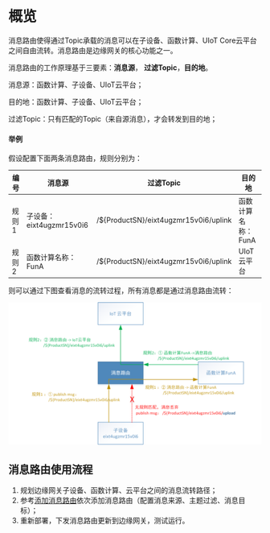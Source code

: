 # 概览

消息路由使得通过Topic承载的消息可以在子设备、函数计算、UIoT Core云平台之间自由流转。消息路由是边缘网关的核心功能之一。

消息路由的工作原理基于三要素：**消息源**， **过滤Topic**，**目的地**。

消息源：函数计算、子设备、UIoT云平台；

目的地：函数计算、子设备、UIoT云平台；

过滤Topic：只有匹配的Topic（来自源消息），才会转发到目的地；



#### 举例

假设配置下面两条消息路由，规则分别为：

| 编号  | 消息源                   | 过滤Topic                             | 目的地             |
| ----- | ------------------------ | ------------------------------------- | ------------------ |
| 规则1 | 子设备：eixt4ugzmr15v0i6 | /${ProductSN}/eixt4ugzmr15v0i6/uplink | 函数计算名称：FunA |
| 规则2 | 函数计算名称：FunA       | /${ProductSN}/eixt4ugzmr15v0i6/uplink | UIoT云平台         |

则可以通过下图查看消息的流转过程，所有消息都是通过消息路由流转：

![消息路由示例](../../images/消息路由示例.png)



## 消息路由使用流程

1. 规划边缘网关子设备、函数计算、云平台之间的消息流转路径；
2. 参考[添加消息路由](/uiot-edge/user_guide/message_route/add_msg_route)依次添加消息路由（配置消息来源、主题过滤、消息目标）；
4. 重新部署，下发消息路由更新到边缘网关，测试运行。

